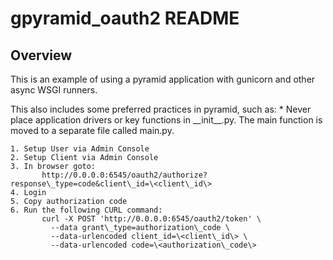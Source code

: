 gpyramid\_oauth2 README
=======================

Overview
--------

This is an example of using a pyramid application with gunicorn and other async WSGI runners.

This also includes some preferred practices in pyramid, such as:
    * Never place application drivers or key functions in \_\_init\_\_.py. The main function is moved to a separate file called main.py.

    1. Setup User via Admin Console
    2. Setup Client via Admin Console
    3. In browser goto:
           http://0.0.0.0:6545/oauth2/authorize?response\_type=code&client\_id=\<client\_id\>
    4. Login
    5. Copy authorization code
    6. Run the following CURL command:
           curl -X POST 'http://0.0.0.0:6545/oauth2/token' \
             --data grant\_type=authorization\_code \
             --data-urlencoded client_id=\<client\_id\> \
             --data-urlencoded code=\<authorization\_code\>
